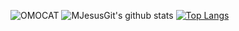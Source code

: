 

![OMOCAT](https://user-images.githubusercontent.com/72667996/106318434-3df11100-6270-11eb-9e41-238b707fb2e2.gif)
![MJesusGit's github stats](https://github-readme-stats.vercel.app/api?username=MJesusGit&theme=midnight-purple&show_icons=trueheight=40) [![Top Langs](https://github-readme-stats.vercel.app/api/top-langs/?username=MJesusGit&theme=midnight-purple&show_icons=trueheight=40)](https://github.com/MJesusGit/github-readme-stats)


